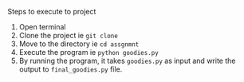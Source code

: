 Steps to execute to project

1. Open terminal
2. Clone the project ie  `git clone `  
3. Move to the directory ie  `cd assgnmnt`
4. Execute the program ie `python goodies.py`   
5. By running the program, it takes `goodies.py` as input and write the output to `final_goodies.py` file.

 
